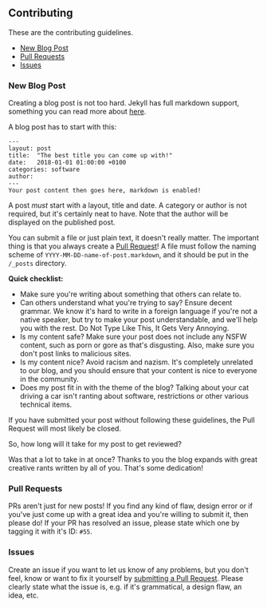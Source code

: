 ## Contributing
These are the contributing guidelines.
- [New Blog Post](#new-blog-post)
- [Pull Requests](#pull-requests)
- [Issues](#issues)

### New Blog Post
Creating a blog post is not too hard.
Jekyll has full markdown support, something you can read more about [here](https://github.com/adam-p/markdown-here/wiki/Markdown-Cheatsheet).

A blog post has to start with this:
```
---
layout: post
title:  "The best title you can come up with!"
date:   2018-01-01 01:00:00 +0100
categories: software
author:
---
Your post content then goes here, markdown is enabled!
```
A post *must* start with a layout, title and date. A category or author is not required, but it's certainly neat to have.
Note that the author will be displayed on the published post.

You can submit a file or just plain text, it doesn't really matter.
The important thing is that you always create a [Pull Request](https://github.com/Mnpn03/I-Hate-Restrictions-Online/pulls)!
A file must follow the naming scheme of `YYYY-MM-DD-name-of-post.markdown`, and it should be put in the `/_posts` directory.

**Quick checklist:**
- Make sure you're writing about something that others can relate to.
- Can others understand what you're trying to say? Ensure decent grammar. We know it's hard to write in a foreign language if you're not a native speaker, but try to make your post understandable, and we'll help you with the rest. Do Not Type Like This, It Gets Very Annoying.
- Is my content safe? Make sure your post does not include any NSFW content, such as porn or gore as that's disgusting. Also, make sure you don't post links to malicious sites.
- Is my content nice? Avoid racism and nazism. It's completely unrelated to our blog, and you should ensure that your content is nice to everyone in the community.
- Does my post fit in with the theme of the blog? Talking about your cat driving a car isn't ranting about software, restrictions or other various technical items.

If you have submitted your post without following these guidelines, the Pull Request will most likely be closed.

So, how long will it take for my post to get reviewed?

Was that a lot to take in at once? Thanks to you the blog expands with great creative rants written by all of you. That's some dedication!

### Pull Requests
PRs aren't just for new posts! If you find any kind of flaw, design error or if you've just come up with a great idea and you're willing to submit it, then please do!
If your PR has resolved an issue, please state which one by tagging it with it's ID: `#55`.

### Issues
Create an issue if you want to let us know of any problems, but you don't feel, know or want to fix it yourself by [submitting a Pull Request](#pull-requests).
Please clearly state what the issue is, e.g. if it's grammatical, a design flaw, an idea, etc.
